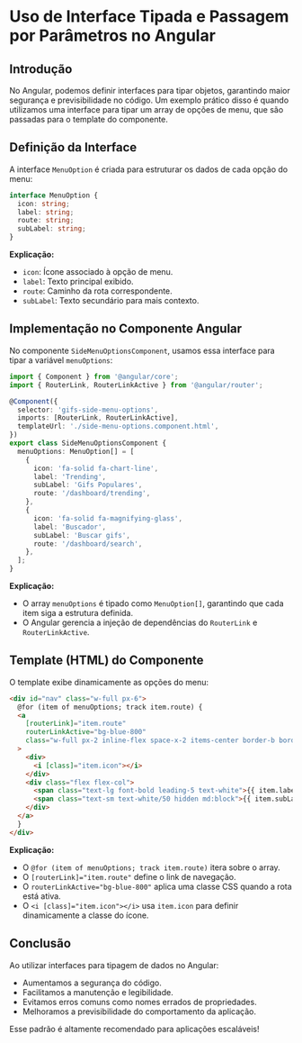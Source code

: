 # Uso de Interface Tipada e Passagem por Parâmetros no Angular

## Introdução
No Angular, podemos definir interfaces para tipar objetos, garantindo maior segurança e previsibilidade no código. Um exemplo prático disso é quando utilizamos uma interface para tipar um array de opções de menu, que são passadas para o template do componente.

## Definição da Interface
A interface `MenuOption` é criada para estruturar os dados de cada opção do menu:

```typescript
interface MenuOption {
  icon: string;
  label: string;
  route: string;
  subLabel: string;
}
```

**Explicação:**
- `icon`: Ícone associado à opção de menu.
- `label`: Texto principal exibido.
- `route`: Caminho da rota correspondente.
- `subLabel`: Texto secundário para mais contexto.

## Implementação no Componente Angular
No componente `SideMenuOptionsComponent`, usamos essa interface para tipar a variável `menuOptions`:

```typescript
import { Component } from '@angular/core';
import { RouterLink, RouterLinkActive } from '@angular/router';

@Component({
  selector: 'gifs-side-menu-options',
  imports: [RouterLink, RouterLinkActive],
  templateUrl: './side-menu-options.component.html',
})
export class SideMenuOptionsComponent {
  menuOptions: MenuOption[] = [
    {
      icon: 'fa-solid fa-chart-line',
      label: 'Trending',
      subLabel: 'Gifs Populares',
      route: '/dashboard/trending',
    },
    {
      icon: 'fa-solid fa-magnifying-glass',
      label: 'Buscador',
      subLabel: 'Buscar gifs',
      route: '/dashboard/search',
    },
  ];
}
```

**Explicação:**
- O array `menuOptions` é tipado como `MenuOption[]`, garantindo que cada item siga a estrutura definida.
- O Angular gerencia a injeção de dependências do `RouterLink` e `RouterLinkActive`.

## Template (HTML) do Componente
O template exibe dinamicamente as opções do menu:

```html
<div id="nav" class="w-full px-6">
  @for (item of menuOptions; track item.route) {
  <a
    [routerLink]="item.route"
    routerLinkActive="bg-blue-800"
    class="w-full px-2 inline-flex space-x-2 items-center border-b border-slate-700 py-3 hover:bg-white/5 transition ease-linear duration-150"
  >
    <div>
      <i [class]="item.icon"></i>
    </div>
    <div class="flex flex-col">
      <span class="text-lg font-bold leading-5 text-white">{{ item.label }}</span>
      <span class="text-sm text-white/50 hidden md:block">{{ item.subLabel }}</span>
    </div>
  </a>
  }
</div>
```

**Explicação:**
- O `@for (item of menuOptions; track item.route)` itera sobre o array.
- O `[routerLink]="item.route"` define o link de navegação.
- O `routerLinkActive="bg-blue-800"` aplica uma classe CSS quando a rota está ativa.
- O `<i [class]="item.icon"></i>` usa `item.icon` para definir dinamicamente a classe do ícone.

## Conclusão
Ao utilizar interfaces para tipagem de dados no Angular:
- Aumentamos a segurança do código.
- Facilitamos a manutenção e legibilidade.
- Evitamos erros comuns como nomes errados de propriedades.
- Melhoramos a previsibilidade do comportamento da aplicação.

Esse padrão é altamente recomendado para aplicações escaláveis!
